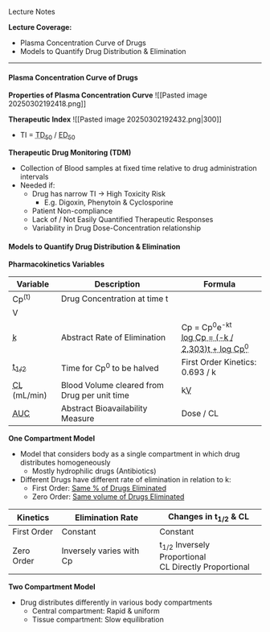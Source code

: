 Lecture Notes

**Lecture Coverage:**
- Plasma Concentration Curve of Drugs
- Models to Quantify Drug Distribution & Elimination

---
#### **Plasma Concentration Curve of Drugs**
**Properties of Plasma Concentration Curve**
![[Pasted image 20250302192418.png]]


**Therapeutic Index**
![[Pasted image 20250302192432.png|300]]
- TI = <abbr Title="Toxic Dose in 50% Population">TD<sub>50</sub></abbr> / <abbr Title="Effective Dose in 50% Population">ED<sub>50</sub></abbr>


**Therapeutic Drug Monitoring (TDM)**
- Collection of Blood samples at fixed time relative to drug administration intervals
- Needed if:
	- Drug has narrow TI → High Toxicity Risk
		- E.g. Digoxin, Phenytoin & Cyclosporine
	- Patient Non-compliance
	- Lack of / Not Easily Quantified Therapeutic Responses
	- Variability in Drug Dose-Concentration relationship


#### **Models to Quantify Drug Distribution & Elimination**
**Pharmacokinetics Variables**

| Variable                                       | Description                                  | Formula                                                                                                                                        |
| ---------------------------------------------- | -------------------------------------------- | ---------------------------------------------------------------------------------------------------------------------------------------------- |
| Cp<sup>(t)</sup>                               | Drug Concentration at time t                 |                                                                                                                                                |
| V                                              |                                              |                                                                                                                                                |
| <abbr Title="">k</abbr>                        | Abstract Rate of Elimination                 | Cp = Cp<sup>0</sup>e<sup>-kt</sup><br><abbr Title="Logarithm Form (Straight Line Equation)">log Cp = (-k / 2.303)t + log Cp<sup>0</sup></abbr> |
| <abbr Title="Half-Life">t<sub>1/2</sub></abbr> | Time for Cp<sup>0</sup> to be halved         | First Order Kinetics: 0.693 / k                                                                                                                |
| <abbr Title="Clearance">CL</abbr> (mL/min)     | Blood Volume cleared from Drug per unit time | k<abbr Title="Volume of Distribution">V</abbr>                                                                                                 |
| <abbr Title="Area Under Curve">AUC             | Abstract Bioavailability Measure             | Dose / CL                                                                                                                                      |

**One Compartment Model**
- Model that considers body as a single compartment in which drug distributes homogeneously
	- Mostly hydrophilic drugs (Antibiotics)
- Different Drugs have different rate of elimination in relation to k:
	- First Order: [Same % of Drugs Eliminated](3206_FirstOrder.png)
	- Zero Order: [Same volume of Drugs Eliminated](3206_ZeroOrder.png)

| Kinetics    | Elimination Rate         | Changes in t<sub>1/2</sub> & CL                                    |
| ----------- | ------------------------ | ------------------------------------------------------------------ |
| First Order | Constant                 | Constant                                                           |
| Zero Order  | Inversely varies with Cp | t<sub>1/2</sub> Inversely Proportional<br>CL Directly Proportional |


**Two Compartment Model**
- Drug distributes differently in various body compartments
	- Central compartment: Rapid & uniform
	- Tissue compartment: Slow equilibration